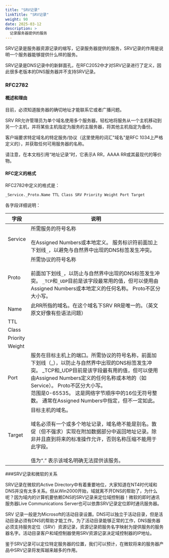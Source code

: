 ```yaml
---
title: "SRV记录"
linkTitle: "SRV记录"
weight: 90
date: 2025-03-12
description: >
  记录服务器提供的服务
---
```


SRV记录是服务器资源记录的缩写，记录服务器提供的服务，SRV记录的作用是说明一个服务器能够提供什么样的服务。

SRV记录是DNS记录中的新鲜面孔，在RFC2052中才对SRV记录进行了定义，因此很多老版本的DNS服务器并不支持SRV记录。

### RFC2782

#### 概述和理由

目前，必须知道服务器的确切地址才能联系它或者广播问题。

SRV RR允许管理员为单个域名使用多个服务器，轻松地将服务从一个主机移动到另一个主机，并将某些主机指定为服务的主服务器，将其他主机指定为备份。

客户端要求特定域名的特定服务/协议（这里使用的词汇"域名"是RFC 1034上严格定义的），并获取任何可用服务器的名称。

请注意，在本文档引用“地址记录”时，它表示A RR，AAAA RR或其最现代的等价物。

#### RFC定义的格式

RFC2782中定义的格式是：

```bash
_Service._Proto.Name TTL Class SRV Priority Weight Port Target
```

各字段详细说明：

| 字段     | 说明                                                         |
| -------- | ------------------------------------------------------------ |
| Service  | 所需服务的符号名称<br/><br/>在Assigned Numbers或本地定义。 服务标识符前面加上下划线`_`，以避免与自然界中出现的DNS标签发生冲突。 |
| Proto    | 所需协议的符号名称<br/><br/>前面加下划线`_`，以防止与自然界中出现的DNS标签发生冲突。 `_TCP`和`_UDP`目前是该字段最常用的值，但可以使用由Assigned Numbers或本地定义的任何名称。 Proto不区分大小写。 |
| Name     | 此RR所指的域名。在这个域名下SRV RR是唯一的。（英文原文好像有些语法问题） |
| TTL      |                                                              |
| Class    |                                                              |
| Priority |                                                              |
| Weight   |                                                              |
| Port     | 服务在目标主机上的端口。所需协议的符号名称，前面加下划线（_），以防止与自然界中出现的DNS标签发生冲突。 _TCP和_UDP目前是该字段最有用的值，但可以使用由Assigned Numbers定义的任何名称或本地的（如Service）。 Proto不区分大小写。<br/>范围是0-65535。 这是网络字节顺序中的16位无符号整数。 通常在Assigned Numbers中指定，但不一定如此。 |
| Target   | 目标主机的域名。 <br/><br/>域名必须有一个或多个地址记录，域名绝不能是别名。敦促（但不强求）实现在附加数据部分中返回地址记录。除非并且直到将来的标准操作允许，否则名称压缩不能用于此字段。<br/><br/>值为“.” 表示该域名明确无法提供该服务。 |



###SRV记录和微软的关系

SRV记录在微软的Active Directory中有着重要地位，大家知道在NT4时代域和DNS并没有太多关系。但从Win2000开始，域就离不开DNS的帮助了，为什么呢？因为域内的计算机要依赖DNS的SRV记录来定位域控制器！微软的即时通讯服务器Live Communications Server也可以依靠SRV记录定位即时通讯服务器。

SRV 记录一般是为Microsoft的活动目录设置。DNS可以独立于活动目录，但是活动目录必须有DNS的帮助才能工作。为了活动目录能够正常的工作，DNS服务器必须支持服务定位（SRV）资源记录，资源记录把服务名字映射为提供服务的服务器名字。活动目录客户和域控制器使用SRV资源记录决定域控制器的IP地址。  

鉴于SRV记录可以定位特定服务器的位置，我们可以预计，在微软将来的服务器产品中SRV记录将发挥越来越多的作用。